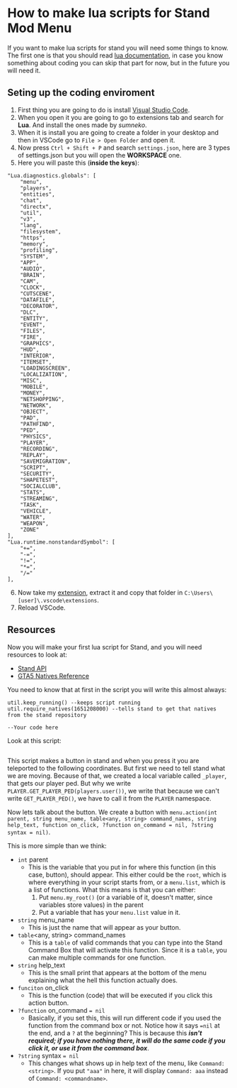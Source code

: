 # How to make lua scripts for Stand Mod Menu

If you want to make lua scripts for stand you will need some things to know. The first one is that you should read [lua documentation](https://www.lua.org/manual/5.4/), in case you know something about coding you can skip that part for now, but in the future you will need it.

## Seting up the coding enviroment
1. First thing you are going to do is install [Visual Studio Code](https://code.visualstudio.com/Download).
2. When you open it you are going to go to extensions tab and search for **Lua**. And install the ones made by *sumneko*.
3. When it is install you are going to create a folder in your desktop and then in VSCode go to `File > Open Folder` and open it.
4. Now press `Ctrl + Shift + P` and search `settings.json`, here are 3 types of settings.json but you will open the **WORKSPACE** one.
5. Here you will paste this (**inside the keys**):

```
"Lua.diagnostics.globals": [
    "menu",
    "players",
    "entities",
    "chat",
    "directx",
    "util",
    "v3",
    "lang",
    "filesystem",
    "https",
    "memory",
    "profiling",
    "SYSTEM",
    "APP",
    "AUDIO",
    "BRAIN",
    "CAM",
    "CLOCK",
    "CUTSCENE",
    "DATAFILE",
    "DECORATOR",
    "DLC",
    "ENTITY",
    "EVENT",
    "FILES",
    "FIRE",
    "GRAPHICS",
    "HUD",
    "INTERIOR",
    "ITEMSET",
    "LOADINGSCREEN",
    "LOCALIZATION",
    "MISC",
    "MOBILE",
    "MONEY",
    "NETSHOPPING",
    "NETWORK",
    "OBJECT",
    "PAD",
    "PATHFIND",
    "PED",
    "PHYSICS",
    "PLAYER",
    "RECORDING",
    "REPLAY",
    "SAVEMIGRATION",
    "SCRIPT",
    "SECURITY",
    "SHAPETEST",
    "SOCIALCLUB",
    "STATS",
    "STREAMING",
    "TASK",
    "VEHICLE",
    "WATER",
    "WEAPON",
    "ZONE"
],
"Lua.runtime.nonstandardSymbol": [
    "+=",
    "-=",
    "!=",
    "*=",
    "/="
],
```

6. Now take my [extension](), extract it and copy that folder in `C:\Users\[user]\.vscode\extensions`.
7. Reload VSCode.

## Resources

Now you will make your first lua script for Stand, and you will need resources to look at:

* [Stand API](https://stand.gg/help/lua-api-documentation)
* [GTA5 Natives Reference](https://nativedb.dotindustries.dev/natives)

You need to know that at first in the script you will write this almost always:
```
util.keep_running() --keeps script running
util.require_natives(1651208000) --tells stand to get that natives from the stand repository

--Your code here
```

Look at this script:
```

```
This script makes a button in stand and when you press it you are teleported to the following coordinates. But first we need to tell stand what we are moving. Because of that, we created a local variable called `_player`, that gets our player ped. But why we write `PLAYER.GET_PLAYER_PED(players.user())`, we write that because we can't write `GET_PLAYER_PED()`, we have to call it from the `PLAYER` namespace.

Now lets talk about the button. We create a button with `menu.action(int parent, string menu_name, table<any, string> command_names, string help_text, function on_click, ?function on_command = nil, ?string syntax = nil)`.

This is more simple than we think:
- `int` parent
    - This is the variable that you put in for where this function (in this case, button), should appear. This either could be the `root`, which is where everything in your script starts from, or a `menu.list`, which is a list of functions. What this means is that you can either:
        1. Put `menu.my_root()` (or a variable of it, doesn't matter, since variables store values) in the parent
        2. Put a variable that has your `menu.list` value in it.
- `string` menu_name
    - This is just the name that will appear as your button.
- `table`<any, string> command_names
    - This is a `table` of valid commands that you can type into the Stand Command Box that will activate this function. Since it is a `table`, you can make multiple commands for one function.
- `string` help_text
    - This is the small print that appears at the bottom of the menu explaining what the hell this function actually does.
- `funciton` on_click
    - This is the function (code) that will be executed if you click this action button.
- `?function` on_command `= nil`
    - Basically, if you set this, this will run different code if you used the function from the command box or not. Notice how it says `=nil` at the end, and a `?` at the beginning? This is because this ***isn't required; if you have nothing there, it will do the same code if you click it, or use it from the command box***.
- `?string` syntax `= nil`
    - This changes what shows up in help text of the menu, like `Command: <string>`. If you put `"aaa"` in here, it will display `Command: aaa` instead of `Command: <commandname>`.

